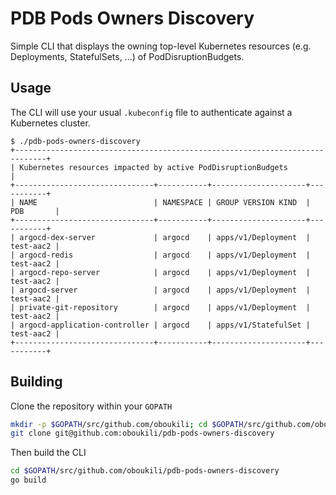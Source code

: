 # PDB Pods Owners Discovery

Simple CLI that displays the owning top-level Kubernetes resources (e.g. Deployments, StatefulSets, ...) of PodDisruptionBudgets.

## Usage

The CLI will use your usual `.kubeconfig` file to authenticate against a Kubernetes cluster.

```shell
$ ./pdb-pods-owners-discovery
+-----------------------------------------------------------------------------+
| Kubernetes resources impacted by active PodDisruptionBudgets                |
+-------------------------------+-----------+---------------------+-----------+
| NAME                          | NAMESPACE | GROUP VERSION KIND  | PDB       |
+-------------------------------+-----------+---------------------+-----------+
| argocd-dex-server             | argocd    | apps/v1/Deployment  | test-aac2 |
| argocd-redis                  | argocd    | apps/v1/Deployment  | test-aac2 |
| argocd-repo-server            | argocd    | apps/v1/Deployment  | test-aac2 |
| argocd-server                 | argocd    | apps/v1/Deployment  | test-aac2 |
| private-git-repository        | argocd    | apps/v1/Deployment  | test-aac2 |
| argocd-application-controller | argocd    | apps/v1/StatefulSet | test-aac2 |
+-------------------------------+-----------+---------------------+-----------+
```

## Building

Clone the repository within your `GOPATH`

```sh
mkdir -p $GOPATH/src/github.com/oboukili; cd $GOPATH/src/github.com/oboukili
git clone git@github.com:oboukili/pdb-pods-owners-discovery
```

Then build the CLI

```sh
cd $GOPATH/src/github.com/oboukili/pdb-pods-owners-discovery
go build
```
